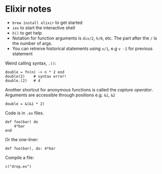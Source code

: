# Elixir notes

* `brew install elixir` to get started
* `iex` to start the interactive shell
* `h()` to get help
* Notation for function arguments is `div/2`, `h/0`, etc. The part after the `/` is the number of args.
* You can retreive historical statements using `v/1`, e.g `v -1` for previous statement

Weird calling syntax, `.()`:

```
double = fn(n) -> n * 2 end
double(2)    # syntax error!
double.(2)   # 4
```

Another shortcut for anonymous functions is called the *capture operator*. Arguments are accessible through positions e.g. `&1`, `&2`

```
double = &(&1 * 2)
```

Code is in `.ex` files.

```
def foo(bar) do
	4*bar
end
```

Or the one-liner:

```
def foo(bar), do: 4*bar
```

Compile a file:

```
c("drop.ex")
```
